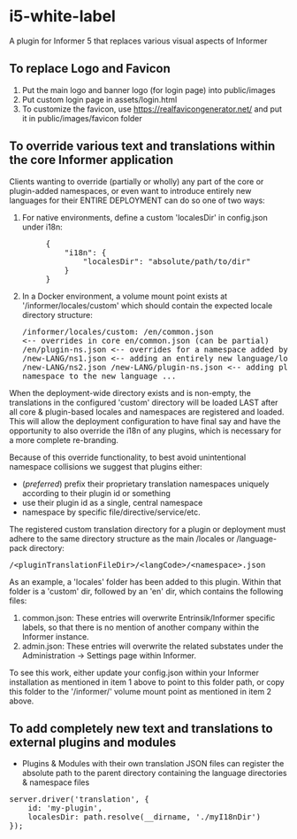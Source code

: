 # i5-white-label
A plugin for Informer 5 that replaces various visual aspects of Informer


## To replace Logo and Favicon
1. Put the main logo and banner logo (for login page) into public/images
2. Put custom login page in assets/login.html
3. To customize the favicon, use https://realfavicongenerator.net/ and put it in public/images/favicon folder

## To override various text and translations within the core Informer application
Clients wanting to override (partially or wholly) any part of the core or plugin-added namespaces,
or even want to introduce entirely new languages for their ENTIRE DEPLOYMENT can do so one of two ways:
    
1. For native environments, define a custom 'localesDir' in config.json under i18n:
   <pre>
        {
            "i18n": {
                "localesDir": "absolute/path/to/dir"
            }
        }
   </pre>
        
2. In a Docker environment, a volume mount point exists at '/informer/locales/custom' which should contain the expected locale directory structure:
   <br>
        <pre>/informer/locales/custom:
            /en/common.json         <-- overrides in core en/common.json (can be partial)
            /en/plugin-ns.json      <-- overrides for a namespace added by a plugin
            /new-LANG/ns1.json      <-- adding an entirely new language/locale!
            /new-LANG/ns2.json
            /new-LANG/plugin-ns.json    <-- adding plugin namespace to the new language
            ...</pre>

When the deployment-wide directory exists and is non-empty, the translations in the configured 'custom' directory will be
loaded LAST after all core & plugin-based locales and namespaces are registered and loaded. This will allow the
deployment configuration to have final say and have the opportunity to also override the i18n of any plugins,
which is necessary for a more complete re-branding.

Because of this override functionality, to best avoid unintentional namespace collisions we suggest that plugins either:

- (*preferred*) prefix their proprietary translation namespaces uniquely according to their plugin id or something
- use their plugin id as a single, central namespace
- namespace by specific file/directive/service/etc.

The registered custom translation directory for a plugin or deployment must adhere to the same directory structure as the
main /locales or /language-pack directory:
    <pre>/\<pluginTranslationFileDir>/\<langCode>/\<namespace>.json</pre>
    
As an example, a 'locales' folder has been added to this plugin.  Within that folder is a 'custom' dir, followed by an 'en'
dir, which contains the following files:
1.  common.json:  These entries will overwrite Entrinsik/Informer specific labels, so that there is no mention of another
company within the Informer instance.
2.  admin.json:  These entries will overwrite the related substates under the Administration -> Settings page within Informer.

To see this work, either update your config.json within your Informer installation as mentioned in item 1 above to point to this folder
path, or copy this folder to the '/informer/' volume mount point as mentioned in item 2 above.

## To add completely new text and translations to external plugins and modules
- Plugins & Modules with their own translation JSON files can register the absolute path to the parent directory
containing the language directories & namespace files
<pre>
server.driver('translation', {
    id: 'my-plugin',
    localesDir: path.resolve(__dirname, './myI18nDir')
});
</pre>

